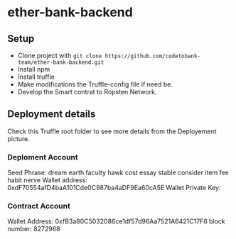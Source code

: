 # ether-bank-backend

## Setup

- Clone project with `git clone https://github.com/codetobank-team/ether-bank-backend.git`
- Install npm
- Install truffle
- Make modifications the Truffle-config file if need be.
- Develop the Smart contrat to Ropsten Network.

## Deployment details

Check this Truffle root folder to see more details from the Deployement picture.

### Deploment Account

Seed Phrase: dream earth faculty hawk cost essay stable consider item fee habit nerve
Wallet address: 0xdF70554afD4baA101Cde0C987ba4aDF9Ea60cA5E
Wallet Private Key:

### Contract Account

Wallet Address: 0xfB3a80C5032086ce1df57d96Aa7521A6421C17F6
block number: 8272968
